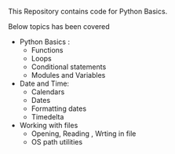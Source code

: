 
This Repository contains code for Python Basics. 

Below topics has been covered

* Python Basics : 
    * Functions
    * Loops
    * Conditional statements
    * Modules and Variables
* Date and Time:
    * Calendars
    * Dates
    * Formatting dates
    * Timedelta
* Working with files
    * Opening, Reading , Wrting in file
    * OS path utilities
    





